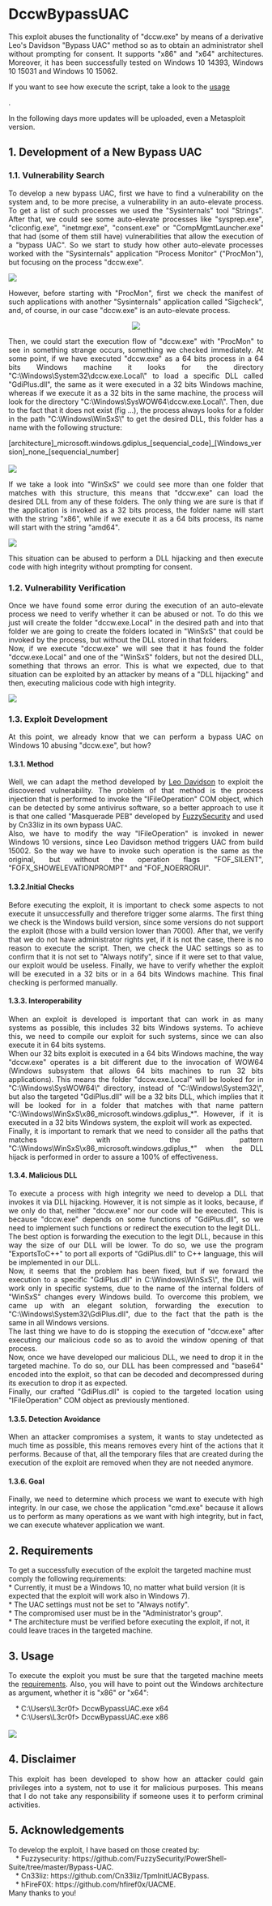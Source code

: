 <h1>DccwBypassUAC</h1>
<p align="justify">This exploit abuses the functionality of "dccw.exe" by means of a derivative Leo's Davidson "Bypass UAC" method so as to obtain an administrator shell without prompting for consent. It supports "x86" and "x64" architectures. Moreover, it has been successfully tested on Windows 10 14393, Windows 10 15031 and Windows 10 15062.

If you want to see how execute the script, take a look to the <a href="https://github.com/L3cr0f/DccwBypassUAC#3-usage">usage</a></p>.

In the following days more updates will be uploaded, even a Metasploit version.
<br>
<h2>1. Development of a New Bypass UAC</h2>
<h3>1.1. Vulnerability Search</h3>
<p align="justify">To develop a new bypass UAC, first we have to find a vulnerability on the system and, to be more precise, a vulnerability in an auto-elevate process. To get a list of such processes we used the "Sysinternals" tool "Strings". After that, we could see some auto-elevate processes like "sysprep.exe", "cliconfig.exe", "inetmgr.exe", "consent.exe" or "CompMgmtLauncher.exe" that had (some of them still have) vulnerabilities that allow the execution of a "bypass UAC". So we start to study how other auto-elevate processes worked with the "Sysinternals" application "Process Monitor" ("ProcMon"), but focusing on the process "dccw.exe".</p>

<img src="https://github.com/L3cr0f/DccwBypassUAC/blob/release/Pictures/AutoElevate_Processes.png">

<p align="justify">However, before starting with "ProcMon", first we check the manifest of such applications with another "Sysinternals" application called "Sigcheck", and, of course, in our case "dccw.exe" is an auto-elevate process.</p>

<p align="center">

<img src="https://github.com/L3cr0f/DccwBypassUAC/blob/release/Pictures/autoElevation_confirmed.png">

</p>
<p align="justify">Then, we could start the execution flow of "dccw.exe" with "ProcMon" to see in something strange occurs, something we checked immediately. At some point, if we have executed "dccw.exe" as a 64 bits process in a 64 bits Windows machine it looks for the directory "C:\Windows\System32\dccw.exe.Local\" to load a specific DLL called "GdiPlus.dll", the same as it were executed in a 32 bits Windows machine, whereas if we execute it as a 32 bits in the same machine, the process will look for the directory "C:\Windows\SysWOW64\dccw.exe.Local\". Then, due to the fact that it does not exist (fig …), the process always looks for a folder in the path "C:\Windows\WinSxS\" to get the desired DLL, this folder has a name with the following structure:</p>
[architecture]_microsoft.windows.gdiplus_[sequencial_code]_[Windows_version]_none_[sequencial_number]<br>
<br>

<img src="https://github.com/L3cr0f/DccwBypassUAC/blob/release/Pictures/dccw_dotLocal_notFound.png">


<p align="justify">If we take a look into "WinSxS" we could see more than one folder that matches with this structure, this means that "dccw.exe" can load the desired DLL from any of these folders. The only thing we are sure is that if the application is invoked as a 32 bits process, the folder name will start with the string "x86", while if we execute it as a 64 bits process, its name will start with the string "amd64".</p>

<img src="https://github.com/L3cr0f/DccwBypassUAC/blob/release/Pictures/gdiplus_folders.png">

<p align="justify">This situation can be abused to perform a DLL hijacking and then execute code with high integrity without prompting for consent.</p>

<h3>1.2. Vulnerability Verification</h3>
<p align="justify">Once we have found some error during the execution of an auto-elevate process we need to verify whether it can be abused or not. To do this we just will create the folder "dccw.exe.Local" in the desired path and into that folder we are going to create the folders located in "WinSxS" that could be invoked by the process, but without the DLL stored in that folders.<br>
Now, if we execute "dccw.exe" we will see that it has found the folder "dccw.exe.Local" and one of the "WinSxS" folders, but not the desired DLL, something that throws an error. This is what we expected, due to that situation can be exploited by an attacker by means of a "DLL hijacking" and then, executing malicious code with high integrity.</p>

<img src="https://github.com/L3cr0f/DccwBypassUAC/blob/release/Pictures/dccw_vuln_checking.png">

<h3>1.3. Exploit Development</h3>
<p align="justify">At this point, we already know that we can perform a bypass UAC on Windows 10 abusing "dccw.exe", but how?</p>

<h4>1.3.1. Method</h4>
<p align="justify">Well, we can adapt the method developed by <a href="https://www.pretentiousname.com/misc/win7_uac_whitelist2.html" target="_blank">Leo Davidson</a> to exploit the discovered vulnerability. The problem of that method is the process injection that is performed to invoke the "IFileOperation" COM object, which can be detected by some antivirus software, so a better approach to use it is that one called "Masquerade PEB" developed by <a href="https://www.fuzzysecurity.com/tutorials/27.html" target="_blank">FuzzySecurity</a> and used by Cn33liz in its own bypass UAC.<br>
Also, we have to modify the way "IFileOperation" is invoked in newer Windows 10 versions, since Leo Davidson method triggers UAC from build 15002. So the way we have to invoke such operation is the same as the original, but without the operation flags "FOF_SILENT", "FOFX_SHOWELEVATIONPROMPT" and "FOF_NOERRORUI".</p>

<h4>1.3.2.Initial Checks</h4>
<p align="justify">Before executing the exploit, it is important to check some aspects to not execute it unsuccessfully and therefore trigger some alarms. The first thing we check is the Windows build version, since some versions do not support the exploit (those with a build version lower than 7000). After that, we verify that we do not have administrator rights yet, if it is not the case, there is no reason to execute the script. Then, we check the UAC settings so as to confirm that it is not set to "Always notify", since if it were set to that value, our exploit would be useless. Finally, we have to verify whether the exploit will be executed in a 32 bits or in a 64 bits Windows machine. This final checking is performed manually.</p>

<h4>1.3.3. Interoperability</h4>
<p align="justify">When an exploit is developed is important that can work in as many systems as possible, this includes 32 bits Windows systems. To achieve this, we need to compile our exploit for such systems, since we can also execute it in 64 bits systems.<br>
When our 32 bits exploit is executed in a 64 bits Windows machine, the way "dccw.exe" operates is a bit different due to the invocation of WOW64 (Windows subsystem that allows 64 bits machines to run 32 bits applications). This means the folder "dccw.exe.Local" will be looked for in "C:\Windows\SysWOW64\" directory, instead of "C:\Windows\System32\", but also the targeted "GdiPlus.dll" will be a 32 bits DLL, which implies that it will be looked for in a folder that matches with that name pattern "C:\Windows\WinSxS\x86_microsoft.windows.gdiplus_*". However, if it is executed in a 32 bits Windows system, the exploit will work as expected.<br>
Finally, it is important to remark that we need to consider all the paths that matches with the pattern "C:\Windows\WinSxS\x86_microsoft.windows.gdiplus_*" when the DLL hijack is performed in order to assure a 100% of effectiveness.</p>

<h4>1.3.4. Malicious DLL</h4>
<p align="justify">To execute a process with high integrity we need to develop a DLL that invokes it via DLL hijacking. However, it is not simple as it looks, because, if we only do that, neither "dccw.exe" nor our code will be executed. This is because "dccw.exe" depends on some functions of "GdiPlus.dll", so we need to implement such functions or redirect the execution to the legit DLL.<br>
The best option is forwarding the execution to the legit DLL, because in this way the size of our DLL will be lower. To do so, we use the program "ExportsToC++" to port all exports of "GdiPlus.dll" to C++ language, this will be implemented in our DLL.<br>
Now, it seems that the problem has been fixed, but if we forward the execution to a specific "GdiPlus.dll" in C:\Windows\WinSxS\", the DLL will work only in specific systems, due to the name of the internal folders of "WinSxS" changes every Windows build. To overcome this problem, we came up with an elegant solution, forwarding the execution to "C:\Windows\System32\GdiPlus.dll", due to the fact that the path is the same in all Windows versions.<br>
The last thing we have to do is stopping the execution of "dccw.exe" after executing our malicious code so as to avoid the window opening of that process.<br>
Now, once we have developed our malicious DLL, we need to drop it in the targeted machine. To do so, our DLL has been compressed and "base64" encoded into the exploit, so that can be decoded and decompressed during its execution to drop it as expected.<br>
Finally, our crafted "GdiPlus.dll" is copied to the targeted location using "IFileOperation" COM object as previously mentioned.</p>

<h4>1.3.5. Detection Avoidance</h4>
<p align="justify">When an attacker compromises a system, it wants to stay undetected as much time as possible, this means removes every hint of the actions that it performs. Because of that, all the temporary files that are created during the execution of the exploit are removed when they are not needed anymore.</p>

<h4>1.3.6. Goal</h4>
<p align="justify">Finally, we need to determine which process we want to execute with high integrity. In our case, we chose the application "cmd.exe" because it allows us to perform as many operations as we want with high integrity, but in fact, we can execute whatever application we want.</p>

<h2>2. Requirements</h2>
To get a successfully execution of the exploit the targeted machine must comply the following requirements:<br>
* Currently, it must be a Windows 10, no matter what build version (it is expected that the exploit will work also in Windows 7).<br>
* The UAC settings must not be set to "Always notify".<br>
* The compromised user must be in the "Administrator's group".<br>
* The architecture must be verified before executing the exploit, if not, it could leave traces in the targeted machine.

<h2>3. Usage</h2>
<p align="justify">To execute the exploit you must be sure that the targeted machine meets the <a href="https://github.com/L3cr0f/DccwBypassUAC#2-requirements">requirements</a>. Also, you will have to point out the Windows architecture as argument, whether it is "x86" or "x64":</p>
&emsp;* C:\Users\L3cr0f> DccwBypassUAC.exe x64<br>
&emsp;* C:\Users\L3cr0f> DccwBypassUAC.exe x86<br>
<br>

<img src="https://github.com/L3cr0f/DccwBypassUAC/blob/release/Pictures/bypass_executed.png">

<h2>4. Disclaimer</h2>
<p align="justify">This exploit has been developed to show how an attacker could gain privileges into a system, not to use it for malicious purposes. This means that I do not take any responsibility if someone uses it to perform criminal activities.</p>

<h2>5. Acknowledgements</h2>
To develop the exploit, I have based on those created by:<br>
&emsp;* Fuzzysecurity: https://github.com/FuzzySecurity/PowerShell-Suite/tree/master/Bypass-UAC.<br>
&emsp;* Cn33liz: https://github.com/Cn33liz/TpmInitUACBypass.<br>
&emsp;* hFireF0X: https://github.com/hfiref0x/UACME.<br>
Many thanks to you!